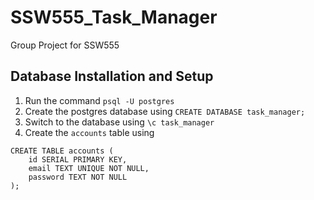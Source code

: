 # SSW555_Task_Manager
Group Project for SSW555

## Database Installation and Setup
1. Run the command ```psql -U postgres```
2. Create the postgres database using ```CREATE DATABASE task_manager;```
3. Switch to the database using ```\c task_manager```
4. Create the `accounts` table using 
```
CREATE TABLE accounts ( 
    id SERIAL PRIMARY KEY,
    email TEXT UNIQUE NOT NULL,
    password TEXT NOT NULL
);
```
